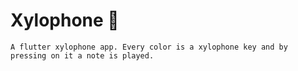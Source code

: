 
# Xylophone 🎹
    A flutter xylophone app. Every color is a xylophone key and by pressing on it a note is played.